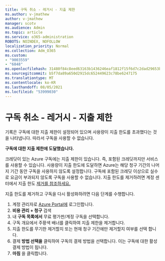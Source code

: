 ```yaml
---
title: 구독 취소 - 레거시 - 지출 제한
ms.author: v-jmathew
author: v-jmathew
manager: scotv
ms.audience: Admin
ms.topic: article
ms.service: o365-administration
ROBOTS: NOINDEX, NOFOLLOW
localization_priority: Normal
ms.collection: Adm_O365
ms.custom:
- "9003559"
- "6848"
ms.openlocfilehash: 31480f84c8eed63163b1436246eaf1812f15f6d7c2dad29653b2019f8a15f1af
ms.sourcegitcommit: b5f7da89a650d2915dc652449623c78be6247175
ms.translationtype: MT
ms.contentlocale: ko-KR
ms.lasthandoff: 08/05/2021
ms.locfileid: "53999030"
---
```

# <a name="subscription-cancelled---legacy---spending-limit"></a>구독 취소 - 레거시 - 지출 제한

기록은 구독에 대한 지출 제한이 설정되어 있으며 사용량이 지출 한도를 초과했다는 것을 나타냅니다. 따라서 구독을 사용할 수 없습니다.

**구독에 대한 지출 제한에 도달했습니다.**

크레딧이 있는 Azure 구독에는 지출 제한이 있습니다. 즉, 포함된 크레딧까지만 서비스를 사용할 수 있습니다. 사용량이 지출 한도에 도달하면 Azure는 해당 청구 기간의 나머지 기간 동안 구독을 사용하지 않도록 설정합니다. 구독에 포함된 크레딧 이상으로 실수로 요금이 부과되지 않도록 구독을 사용할 수 없습니다. 지출 한도를 제거하려면 계정 센터에서 지출 한도 [제거를 참조하세요.](https://docs.microsoft.com/azure/cost-management-billing/manage/spending-limit#remove)

지출 한도를 제거하고 구독을 다시 활성화하려면 다음 단계를 수행합니다.

1. 계정 관리자로 [Azure Portal에](https://portal.azure.com/) 로그인합니다.
2. **비용 관리 + 청구** 검색
3. 내 **구독 목록에서** 무료 평가판/계정 구독을 선택합니다.
4. 구독 개요에서 주황색 배너를 클릭하여 지출 제한을 제거합니다.
5. 지출 한도를 무기한 제거할지 또는 현재 청구 기간에만 제거할지 여부를 선택 합니다.
6. 결제 **방법 선택을** 클릭하여 구독의 결제 방법을 선택합니다. 이는 구독에 대한 활성 결제 방법이 됩니다.
7. **마침** 을 클릭합니다.
